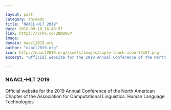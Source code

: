 ```yaml
---

layout: post
category: threads
title: "NAACL-HLT 2019"
date: 2018-09-18 16:40:57
link: https://vrhk.co/2NNO0CP
image: 
domain: naacl2019.org
author: "naacl2019.org"
icon: http://naacl2019.org/assets/images/apple-touch-icon-57x57.png
excerpt: "Official website for the 2019 Annual Conference of the North American Chapter of the Association for Computational Linguistics: Human Language Technologies"

---
```


### NAACL-HLT 2019

Official website for the 2019 Annual Conference of the North American Chapter of the Association for Computational Linguistics: Human Language Technologies